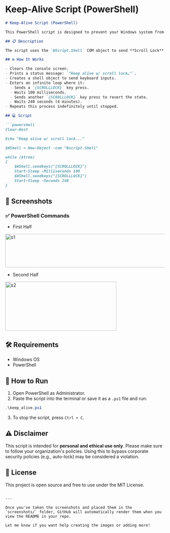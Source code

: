# Keep-Alive Script (PowerShell)

````markdown
# Keep-Alive Script (PowerShell)

This PowerShell script is designed to prevent your Windows system from going idle, locking, or triggering the screensaver by simulating periodic keyboard activity using the **Scroll Lock** key.

## 📋 Description

The script uses the `WScript.Shell` COM object to send **Scroll Lock** keypresses every 4 minutes. This simulates user presence and keeps your session active.

## ⚙️ How It Works

- Clears the console screen.
- Prints a status message: `"Keep alive w/ scroll lock…"`.
- Creates a shell object to send keyboard inputs.
- Enters an infinite loop where it:
  - Sends a `{SCROLLLOCK}` key press.
  - Waits 100 milliseconds.
  - Sends another `{SCROLLLOCK}` key press to revert the state.
  - Waits 240 seconds (4 minutes).
- Repeats this process indefinitely until stopped.

## 💻 Script

```powershell
Clear-Host

Echo "Keep alive w/ scroll lock..."

$WShell = New-Object -com "Wscript.Shell"

while ($true)
{
    $WShell.sendkeys("{SCROLLLOCK}")
    Start-Sleep -Milliseconds 100
    $WShell.sendkeys("{SCROLLLOCK}")
    Start-Sleep -Seconds 240
}
````

## 📸 Screenshots

### ✅ PowerShell Commands

* First Half

<img width="709" height="106" alt="s1" src="https://github.com/user-attachments/assets/90631c4d-2f74-4492-a12f-fdf035975e5b" />

* Second Half

<img width="351" height="154" alt="s2" src="https://github.com/user-attachments/assets/a2671807-171b-44a4-bb9e-5626565dcd95" />

## 🛠 Requirements

* Windows OS
* PowerShell

## 🚀 How to Run

1. Open PowerShell as Administrator.
2. Paste the script into the terminal or save it as a `.ps1` file and run:

```powershell
.\keep_alive.ps1
```

3. To stop the script, press `Ctrl + C`.

## ⚠️ Disclaimer

This script is intended for **personal and ethical use only**. Please make sure to follow your organization's policies. Using this to bypass corporate security policies (e.g., auto-lock) may be considered a violation.

## 📄 License

This project is open source and free to use under the MIT License.

```

---

Once you've taken the screenshots and placed them in the `screenshots/` folder, GitHub will automatically render them when you view the README in your repo.

Let me know if you want help creating the images or adding more!
```
